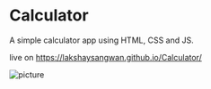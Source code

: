 # Calculator
A simple calculator app using HTML, CSS and JS.


live on https://lakshaysangwan.github.io/Calculator/


![picture](https://i.imgur.com/A5zVG4g.png)
